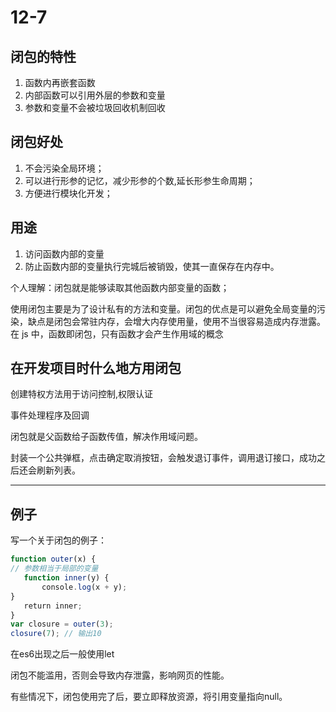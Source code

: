 # 12-7

## 闭包的特性

1. 函数内再嵌套函数
2. 内部函数可以引用外层的参数和变量
3. 参数和变量不会被垃圾回收机制回收

## 闭包好处

1. 不会污染全局环境；
2. 可以进行形参的记忆，减少形参的个数,延长形参生命周期；
3. 方便进行模块化开发；

## 用途

1. 访问函数内部的变量
2. 防止函数内部的变量执行完城后被销毁，使其一直保存在内存中。

个人理解：闭包就是能够读取其他函数内部变量的函数；

使用闭包主要是为了设计私有的方法和变量。闭包的优点是可以避免全局变量的污染，缺点是闭包会常驻内存，会增大内存使用量，使用不当很容易造成内存泄露。在 js 中，函数即闭包，只有函数才会产生作用域的概念

## 在开发项目时什么地方用闭包

创建特权方法用于访问控制,权限认证

事件处理程序及回调

闭包就是父函数给子函数传值，解决作用域问题。

封装一个公共弹框，点击确定取消按钮，会触发退订事件，调用退订接口，成功之后还会刷新列表。

---

## 例子

写一个关于闭包的例子：

```js
function outer(x) {
// 参数相当于局部的变量
   function inner(y) {
       console.log(x + y);
}
   return inner;
}
var closure = outer(3);
closure(7); // 输出10
```

在es6出现之后一般使用let

闭包不能滥用，否则会导致内存泄露，影响网页的性能。

有些情况下，闭包使用完了后，要立即释放资源，将引用变量指向null。
